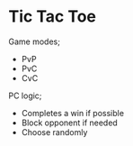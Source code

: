 # Tic Tac Toe
Game modes;
- PvP
- PvC
- CvC

PC logic;
* Completes a win if possible
* Block opponent if needed
* Choose randomly

